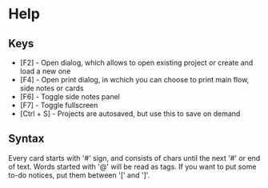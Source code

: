 # Help

## Keys

- [F2] - Open dialog, which allows to open existing project or create and load a new one
- [F4] - Open print dialog, in wchich you can choose to print main flow, side notes or cards
- [F6] - Toggle side notes panel
- [F7] - Toggle fullscreen
- [Ctrl + S] - Projects are autosaved, but use this to save on demand

## Syntax

Every card starts with '#' sign, and consists of chars until the next '#' or end of text. Words started with '@' will be read as tags. If you want to put some to-do notices, put them between '[' and ']'.
